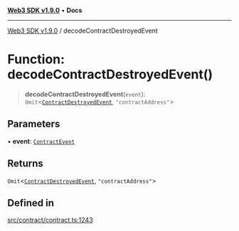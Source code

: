 [**Web3 SDK v1.9.0**](../README.md) • **Docs**

***

[Web3 SDK v1.9.0](../globals.md) / decodeContractDestroyedEvent

# Function: decodeContractDestroyedEvent()

> **decodeContractDestroyedEvent**(`event`): `Omit`\<[`ContractDestroyedEvent`](../type-aliases/ContractDestroyedEvent.md), `"contractAddress"`\>

## Parameters

• **event**: [`ContractEvent`](../namespaces/node/interfaces/ContractEvent.md)

## Returns

`Omit`\<[`ContractDestroyedEvent`](../type-aliases/ContractDestroyedEvent.md), `"contractAddress"`\>

## Defined in

[src/contract/contract.ts:1243](https://github.com/Mystic-Nayy/alephium-web3/blob/ee41f5e0e7d7fb0b155fe62f05b2ac03772895ca/packages/web3/src/contract/contract.ts#L1243)
